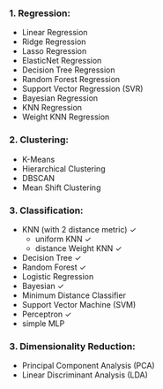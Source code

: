### 1. Regression:
- Linear Regression 
- Ridge Regression 
- Lasso Regression 
- ElasticNet Regression 
- Decision Tree Regression
- Random Forest Regression
- Support Vector Regression (SVR)
- Bayesian Regression  
- KNN Regression 
- Weight KNN Regression 

### 2. Clustering:
- K-Means
- Hierarchical Clustering
- DBSCAN
- Mean Shift Clustering

### 3. Classification:

- KNN (with 2 distance metric) ✓
    - uniform KNN ✓
    - distance Weight KNN ✓
- Decision Tree ✓
- Random Forest ✓
- Logistic Regression 
- Bayesian ✓
- Minimum Distance Classifier 
- Support Vector Machine (SVM)
- Perceptron ✓
- simple MLP

### 3. Dimensionality Reduction:
- Principal Component Analysis (PCA)
- Linear Discriminant Analysis (LDA)
